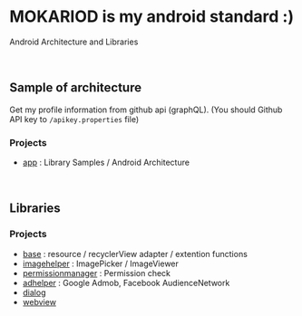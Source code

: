 # MOKARIOD is my android standard :)

Android Architecture and Libraries


<br>

## **Sample of architecture**

Get my profile information from github api (graphQL). (You should Github API key to `/apikey.properties` file)

### Projects
-  [app](app/) : Library Samples / Android Architecture

<br>

## **Libraries**

### Projects
- [base](base/) : resource / recyclerView adapter / extention functions
- [imagehelper](imagehelper/) : ImagePicker / ImageViewer
- [permissionmanager](permissionmanager/) : Permission check
- [adhelper](adhelper/) : Google Admob, Facebook AudienceNetwork
- [dialog](dialog/)
- [webview](webview/)
